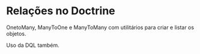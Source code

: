 # Relações no Doctrine

OnetoMany, ManyToOne e ManyToMany com utilitários para criar e listar os objetos.

Uso da DQL também.
